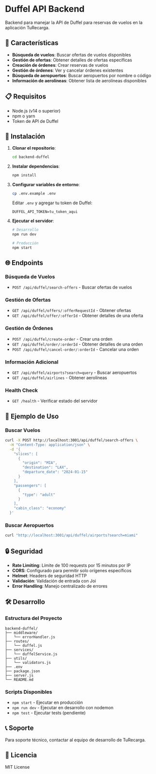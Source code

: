 # Duffel API Backend

Backend para manejar la API de Duffel para reservas de vuelos en la aplicación TuRecarga.

## 🚀 Características

- **Búsqueda de vuelos**: Buscar ofertas de vuelos disponibles
- **Gestión de ofertas**: Obtener detalles de ofertas específicas
- **Creación de órdenes**: Crear reservas de vuelos
- **Gestión de órdenes**: Ver y cancelar órdenes existentes
- **Búsqueda de aeropuertos**: Buscar aeropuertos por nombre o código
- **Información de aerolíneas**: Obtener lista de aerolíneas disponibles

## 📋 Requisitos

- Node.js (v14 o superior)
- npm o yarn
- Token de API de Duffel

## 🔧 Instalación

1. **Clonar el repositorio**:
   ```bash
   cd backend-duffel
   ```

2. **Instalar dependencias**:
   ```bash
   npm install
   ```

3. **Configurar variables de entorno**:
   ```bash
   cp .env.example .env
   ```
   
   Editar `.env` y agregar tu token de Duffel:
   ```
   DUFFEL_API_TOKEN=tu_token_aqui
   ```

4. **Ejecutar el servidor**:
   ```bash
   # Desarrollo
   npm run dev
   
   # Producción
   npm start
   ```

## 🌐 Endpoints

### Búsqueda de Vuelos
- `POST /api/duffel/search-offers` - Buscar ofertas de vuelos

### Gestión de Ofertas
- `GET /api/duffel/offers/:offerRequestId` - Obtener ofertas
- `GET /api/duffel/offer/:offerId` - Obtener detalles de una oferta

### Gestión de Órdenes
- `POST /api/duffel/create-order` - Crear una orden
- `GET /api/duffel/order/:orderId` - Obtener detalles de una orden
- `POST /api/duffel/cancel-order/:orderId` - Cancelar una orden

### Información Adicional
- `GET /api/duffel/airports?search=query` - Buscar aeropuertos
- `GET /api/duffel/airlines` - Obtener aerolíneas

### Health Check
- `GET /health` - Verificar estado del servidor

## 📝 Ejemplo de Uso

### Buscar Vuelos
```bash
curl -X POST http://localhost:3001/api/duffel/search-offers \
  -H "Content-Type: application/json" \
  -d '{
    "slices": [
      {
        "origin": "MIA",
        "destination": "LAX",
        "departure_date": "2024-01-15"
      }
    ],
    "passengers": [
      {
        "type": "adult"
      }
    ],
    "cabin_class": "economy"
  }'
```

### Buscar Aeropuertos
```bash
curl "http://localhost:3001/api/duffel/airports?search=miami"
```

## 🔒 Seguridad

- **Rate Limiting**: Límite de 100 requests por 15 minutos por IP
- **CORS**: Configurado para permitir solo orígenes específicos
- **Helmet**: Headers de seguridad HTTP
- **Validación**: Validación de entrada con Joi
- **Error Handling**: Manejo centralizado de errores

## 🛠️ Desarrollo

### Estructura del Proyecto
```
backend-duffel/
├── middleware/
│   └── errorHandler.js
├── routes/
│   └── duffel.js
├── services/
│   └── duffelService.js
├── utils/
│   └── validators.js
├── .env
├── package.json
├── server.js
└── README.md
```

### Scripts Disponibles
- `npm start` - Ejecutar en producción
- `npm run dev` - Ejecutar en desarrollo con nodemon
- `npm test` - Ejecutar tests (pendiente)

## 📞 Soporte

Para soporte técnico, contactar al equipo de desarrollo de TuRecarga.

## 📄 Licencia

MIT License
